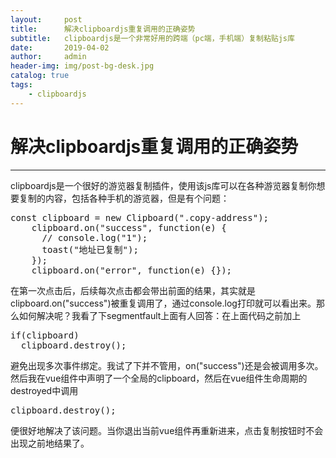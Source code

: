 ```yaml
---
layout:     post
title:      解决clipboardjs重复调用的正确姿势
subtitle:   clipboardjs是一个非常好用的跨端（pc端，手机端）复制粘贴js库
date:       2019-04-02
author:     admin
header-img: img/post-bg-desk.jpg
catalog: true
tags:
    - clipboardjs
---
```


# 解决clipboardjs重复调用的正确姿势

------

clipboardjs是一个很好的游览器复制插件，使用该js库可以在各种游览器复制你想要复制的内容，包括各种手机的游览器，但是有个问题：
<pre>const clipboard = new Clipboard(".copy-address");
    clipboard.on("success", function(e) {
      // console.log("1");
      toast("地址已复制");
    });
    clipboard.on("error", function(e) {});
</pre>
在第一次点击后，后续每次点击都会带出前面的结果，其实就是clipboard.on("success")被重复调用了，通过console.log打印就可以看出来。那么如何解决呢？我看了下segmentfault上面有人回答：在上面代码之前加上
<pre>if(clipboard)
  clipboard.destroy();
</pre>
避免出现多次事件绑定。我试了下并不管用，on("success")还是会被调用多次。然后我在vue组件中声明了一个全局的clipboard，然后在vue组件生命周期的destroyed中调用
<pre>clipboard.destroy();</pre>
便很好地解决了该问题。当你退出当前vue组件再重新进来，点击复制按钮时不会出现之前地结果了。